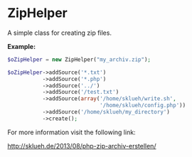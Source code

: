 ZipHelper
=========
A simple class for creating zip files.

**Example:**
```php
$oZipHelper = new ZipHelper("my_archiv.zip");

$oZipHelper->addSource('*.txt')
           ->addSource('*.php')
           ->addSource('../')
           ->addSource('/test.txt')
           ->addSource(array('/home/sklueh/write.sh', 
                             '/home/sklueh/config.php'))
           ->addSource('/home/sklueh/my_directory')
           ->create();
```

For more information visit the following link:

http://sklueh.de/2013/08/php-zip-archiv-erstellen/

